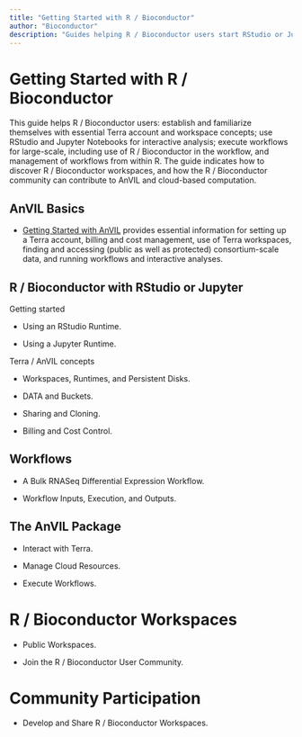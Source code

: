 ```yaml
---
title: "Getting Started with R / Bioconductor"
author: "Bioconductor"
description: "Guides helping R / Bioconductor users start RStudio or Jupyter for interactive analysis, and workflows for large-scale data processing."
---
```


# Getting Started with R / Bioconductor

<hero small>This guide helps R / Bioconductor users: establish and familiarize themselves with essential Terra account and workspace concepts; use RStudio and Jupyter Notebooks for interactive analysis; execute workflows for large-scale, including use of R / Bioconductor in the workflow, and management of workflows from within R. The guide indicates how to discover R / Bioconductor workspaces, and how the R / Bioconductor community can contribute to AnVIL and cloud-based computation.</hero>

## AnVIL Basics

- [Getting Started with AnVIL][] provides essential information for setting up a Terra account, billing and cost management, use of Terra workspaces, finding and accessing (public as well as protected) consortium-scale data, and running workflows and interactive analyses.

## R / Bioconductor with RStudio or Jupyter

Getting started

- Using an RStudio Runtime.

- Using a Jupyter Runtime.

Terra / AnVIL concepts

- Workspaces, Runtimes, and Persistent Disks.

- DATA and Buckets.

- Sharing and Cloning.

- Billing and Cost Control.

## Workflows

- A Bulk RNASeq Differential Expression Workflow.

- Workflow Inputs, Execution, and Outputs.

## The AnVIL Package

- Interact with Terra.

- Manage Cloud Resources.

- Execute Workflows.

# R / Bioconductor Workspaces

- Public Workspaces.

- Join the R / Bioconductor User Community.

# Community Participation

- Develop and Share R / Bioconductor Workspaces.

[Getting Started with AnVIL]: https://anvilproject.org/learn#getting-started-with-anvil
